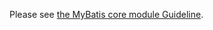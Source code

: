 Please see [the MyBatis core module Guideline](https://github.com/mybatis/mybatis-3/blob/master/CONTRIBUTING.md).